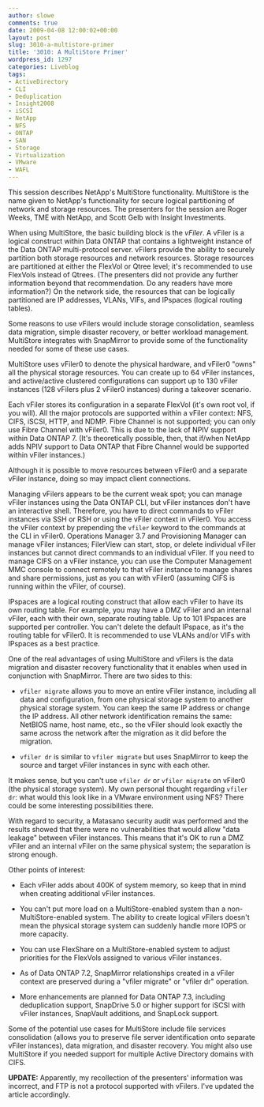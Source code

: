 ```yaml
---
author: slowe
comments: true
date: 2009-04-08 12:00:02+00:00
layout: post
slug: 3010-a-multistore-primer
title: '3010: A MultiStore Primer'
wordpress_id: 1297
categories: Liveblog
tags:
- ActiveDirectory
- CLI
- Deduplication
- Insight2008
- iSCSI
- NetApp
- NFS
- ONTAP
- SAN
- Storage
- Virtualization
- VMware
- WAFL
---
```


This session describes NetApp's MultiStore functionality. MultiStore is the name given to NetApp's functionality for secure logical partitioning of network and storage resources. The presenters for the session are Roger Weeks, TME with NetApp, and Scott Gelb with Insight Investments.

When using MultiStore, the basic building block is the _vFiler_. A vFiler is a logical construct within Data ONTAP that contains a lightweight instance of the Data ONTAP multi-protocol server. vFilers provide the ability to securely partition both storage resources and network resources. Storage resources are partitioned at either the FlexVol or Qtree level; it's recommended to use FlexVols instead of Qtrees. (The presenters did not provide any further information beyond that recommendation. Do any readers have more information?) On the network side, the resources that can be logically partitioned are IP addresses, VLANs, VIFs, and IPspaces (logical routing tables).

Some reasons to use vFilers would include storage consolidation, seamless data migration, simple disaster recovery, or better workload management. MultiStore integrates with SnapMirror to provide some of the functionality needed for some of these use cases.

MultiStore uses vFiler0 to denote the physical hardware, and vFiler0 "owns" all the physical storage resources. You can create up to 64 vFiler instances, and active/active clustered configurations can support up to 130 vFiler instances (128 vFilers plus 2 vFiler0 instances) during a takeover scenario.

Each vFiler stores its configuration in a separate FlexVol (it's own root vol, if you will). All the major protocols are supported within a vFiler context: NFS, CIFS, iSCSI, HTTP, and NDMP. Fibre Channel is not supported; you can only use Fibre Channel with vFiler0. This is due to the lack of NPIV support within Data ONTAP 7. (It's theoretically possible, then, that if/when NetApp adds NPIV support to Data ONTAP that Fibre Channel would be supported within vFiler instances.)

Although it is possible to move resources between vFiler0 and a separate vFiler instance, doing so may impact client connections.

Managing vFilers appears to be the current weak spot; you can manage vFiler instances using the Data ONTAP CLI, but vFiler instances don't have an interactive shell. Therefore, you have to direct commands to vFiler instances via SSH or RSH or using the vFiler context in vFiler0. You access the vFiler context by prepending the `vfiler` keyword to the commands at the CLI in vFiler0. Operations Manager 3.7 and Provisioning Manager can manage vFiler instances; FilerView can start, stop, or delete individual vFiler instances but cannot direct commands to an individual vFiler. If you need to manage CIFS on a vFiler instance, you can use the Computer Management MMC console to connect remotely to that vFiler instance to manage shares and share permissions, just as you can with vFiler0 (assuming CIFS is running within the vFiler, of course).

IPspaces are a logical routing construct that allow each vFiler to have its own routing table. For example, you may have a DMZ vFiler and an internal vFiler, each with their own, separate routing table. Up to 101 IPspaces are supported per controller. You can't delete the default IPspace, as it's the routing table for vFiler0. It is recommended to use VLANs and/or VIFs with IPspaces as a best practice.

One of the real advantages of using MultiStore and vFilers is the data migration and disaster recovery functionality that it enables when used in conjunction with SnapMirror. There are two sides to this:

* `vfiler migrate` allows you to move an entire vFiler instance, including all data and configuration, from one physical storage system to another physical storage system. You can keep the same IP address or change the IP address. All other network identification remains the same: NetBIOS name, host name, etc., so the vFiler should look exactly the same across the network after the migration as it did before the migration.

* `vfiler dr` is similar to `vfiler migrate` but uses SnapMirror to keep the source and target vFiler instances in sync with each other.

It makes sense, but you can't use `vfiler dr` or `vfiler migrate` on vFiler0 (the physical storage system). My own personal thought regarding `vfiler dr`: what would this look like in a VMware environment using NFS? There could be some interesting possibilities there.

With regard to security, a Matasano security audit was performed and the results showed that there were no vulnerabilities that would allow "data leakage" between vFiler instances. This means that it's OK to run a DMZ vFiler and an internal vFiler on the same physical system; the separation is strong enough.

Other points of interest:

* Each vFiler adds about 400K of system memory, so keep that in mind when creating additional vFiler instances.

* You can't put more load on a MultiStore-enabled system than a non-MultiStore-enabled system. The ability to create logical vFilers doesn't mean the physical storage system can suddenly handle more IOPS or more capacity.

* You can use FlexShare on a MultiStore-enabled system to adjust priorities for the FlexVols assigned to various vFiler instances.

* As of Data ONTAP 7.2, SnapMirror relationships created in a vFiler context are preserved during a "vfiler migrate" or "vfiler dr" operation.

* More enhancements are planned for Data ONTAP 7.3, including deduplication support, SnapDrive 5.0 or higher support for iSCSI with vFiler instances, SnapVault additions, and SnapLock support.

Some of the potential use cases for MultiStore include file services consolidation (allows you to preserve file server identification onto separate vFiler instances), data migration, and disaster recovery. You might also use MultiStore if you needed support for multiple Active Directory domains with CIFS.

**UPDATE:** Apparently, my recollection of the presenters' information was incorrect, and FTP is not a protocol supported with vFilers. I've updated the article accordingly.
